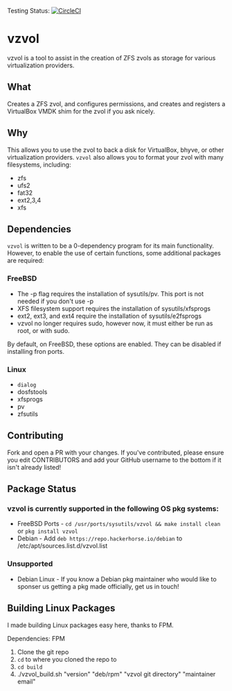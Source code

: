 Testing Status: [![CircleCI](https://circleci.com/gh/RainbowHackerHorse/vzvol.svg?style=svg)](https://circleci.com/gh/RainbowHackerHorse/vzvol)

# vzvol
vzvol is a tool to assist in the creation of ZFS zvols as storage for various virtualization providers.

## What
Creates a ZFS zvol, and configures permissions, and creates and registers a VirtualBox VMDK shim for the zvol if you ask nicely. 

## Why
This allows you to use the zvol to back a disk for VirtualBox, bhyve, or other virtualization providers.
`vzvol` also allows you to format your zvol with many filesystems, including:
- zfs
- ufs2
- fat32
- ext2,3,4
- xfs

## Dependencies
`vzvol` is written to be a 0-dependency program for its main functionality.
However, to enable the use of certain functions, some additional packages are required:

### FreeBSD
- The -p flag requires the installation of sysutils/pv. This port is not needed if you don't use -p
- XFS filesystem support requires the installation of sysutils/xfsprogs
- ext2, ext3, and ext4 require the installation of sysutils/e2fsprogs
- vzvol no longer requires sudo, however now, it must either be run as root, or with sudo.

By default, on FreeBSD, these options are enabled. They can be disabled if installing
fron ports.

### Linux
- `dialog`
- dosfstools
- xfsprogs
- pv
- zfsutils

## Contributing
Fork and open a PR with your changes.
If you've contributed, please ensure you edit CONTRIBUTORS and add your GitHub username
to the bottom if it isn't already listed!

## Package Status
### vzvol is currently supported in the following OS pkg systems:
- FreeBSD Ports - `cd /usr/ports/sysutils/vzvol && make install clean` or `pkg install vzvol`
- Debian - Add `deb https://repo.hackerhorse.io/debian` to /etc/apt/sources.list.d/vzvol.list

### Unsupported
- Debian Linux - If you know a Debian pkg maintainer who would like to sponser us getting a pkg made officially, get us in touch!


## Building Linux Packages
I made building Linux packages easy here, thanks to FPM.

Dependencies: FPM

1. Clone the git repo
2. `cd` to where you cloned the repo to
3. `cd build`
4. ./vzvol_build.sh "version" "deb/rpm" "vzvol git directory" "maintainer email"
